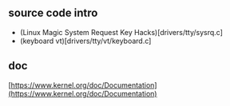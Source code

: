 ## source code intro
- (Linux Magic System Request Key Hacks)[drivers/tty/sysrq.c]
- (keyboard vt)[drivers/tty/vt/keyboard.c]

## doc
[https://www.kernel.org/doc/Documentation](https://www.kernel.org/doc/Documentation)
